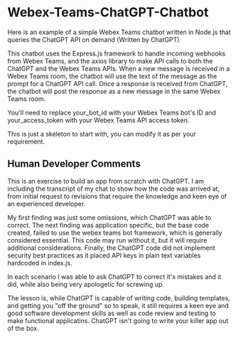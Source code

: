 # Webex-Teams-ChatGPT-Chatbot
Here is an example of a simple Webex Teams chatbot written in Node.js that queries the ChatGPT API on demand (Written by ChatGPT)

This chatbot uses the Express.js framework to handle incoming webhooks from Webex Teams, and the axios library to make API calls to both the ChatGPT and the Webex Teams APIs. When a new message is received in a Webex Teams room, the chatbot will use the text of the message as the prompt for a ChatGPT API call. Once a response is received from ChatGPT, the chatbot will post the response as a new message in the same Webex Teams room.

You'll need to replace your_bot_id with your Webex Teams bot's ID and your_access_token with your Webex Teams API access token.

This is just a skeleton to start with, you can modify it as per your requirement.

## Human Developer Comments
This is an exercise to build an app from scratch with ChatGPT.  I am including the transcript of my chat to show how the code was arrived at, from initial request to revisions that require the knowledge and keen eye of an experienced developer. 

My first finding was just some omissions, which ChatGPT was able to correct. The next finding was application specific, but the base code created, failed to use the webex teams bot framework, which is generally considered essential. This code may run without it, but it will require additional considerations. Finally, the ChatGPT code did not implement security best practices as it placed API keys in plain text variables hardcoded in index.js. 

In each scenario I was able to ask ChatGPT to correct it's mistakes and it did, while also being very apologetic for screwing up.

The lesson is, while ChatGPT is capable of writing code, building templates, and getting you "off the ground" so to speak, it still requires a keen eye and good software development skills as well as code review and testing to make functional applicatins. ChatGPT isn't going to write your killer app out of the box.

